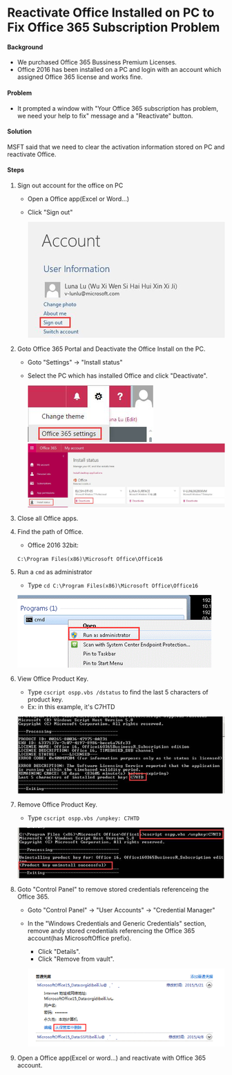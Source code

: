# Reactivate Office Installed on PC to Fix Office 365 Subscription Problem

#### Background
* We purchased Office 365 Bussiness Premium Licenses.
* Office 2016 has been installed on a PC and login with an account which assigned Office 365 license and works fine.

#### Problem
* It prompted a window with "Your Office 365 subscription has problem, we need your help to fix" message and a "Reactivate" button.

#### Solution

MSFT said that we need to clear the activation information stored on PC and reactivate Office.

#### Steps
1. Sign out account for the office on PC
    * Open a Office app(Excel or Word...)
    * Click "Sign out"

        ![](images/01.jpg)

2. Goto Office 365 Portal and Deactivate the Office Install on the PC.
    * Goto "Settings" -> "Install status"
    * Select the PC which has installed Office and click "Deactivate".

        ![](images/02.jpg)
        ![](images/03.jpg)

3. Close all Office apps.

4. Find the path of Office.

    * Office 2016 32bit:

    `C:\Program Files(x86)\Microsoft Office\Office16`

5. Run a `cmd` as administrator
    * Type `cd C:\Program Files(x86)\Microsoft Office\Office16`

    ![](images/04.jpg)

6. View Office Product Key.
    * Type `cscript ospp.vbs /dstatus` to find the last 5 characters of product key.
    * Ex: in this example, it's C7HTD

    ![](images/05.jpg)

7. Remove Office Product Key.
    * Type `cscript ospp.vbs /unpkey: C7HTD`

    ![](images/06.jpg)

8. Goto "Control Panel" to remove stored credentials referenceing the Office 365.
    * Goto "Control Panel" -> "User Accounts" -> "Credential Manager"
    * In the "Windows Credentials and Generic Credentials" section, remove andy stored credentials referencing the Office 365 account(has MicrosoftOffice prefix).
        * Click "Details".
        * Click "Remove from vault".

        ![](images/07.jpg)

9. Open a Office app(Excel or word...) and reactivate with Office 365 account.

